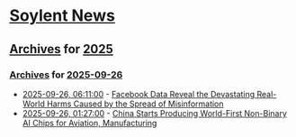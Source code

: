# [Soylent News](../../../README.md)

## [Archives](../../index.md) for [2025](../index.md)

### [Archives](../../index.md) for [2025-09-26](index.md)

* [2025-09-26, 06:11:00](https://soylentnews.org/article.pl?sid=25/09/26/0453242&from=rss) - [Facebook Data Reveal the Devastating Real-World Harms Caused by the Spread of Misinformation](https://soylentnews.org/article.pl?sid=25/09/26/0453242&from=rss)
* [2025-09-26, 01:27:00](https://soylentnews.org/article.pl?sid=25/09/25/1231232&from=rss) - [China Starts Producing World-First Non-Binary AI Chips for Aviation, Manufacturing](https://soylentnews.org/article.pl?sid=25/09/25/1231232&from=rss)
